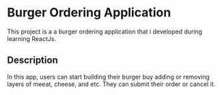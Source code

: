 # Burger Ordering Application 

This project is a a burger ordering application that i developed during learning ReactJs.

## Description

In this app, users can start building their burger buy adding or removing layers of meeat, cheese, and etc. They can submit their order or cancel it.
